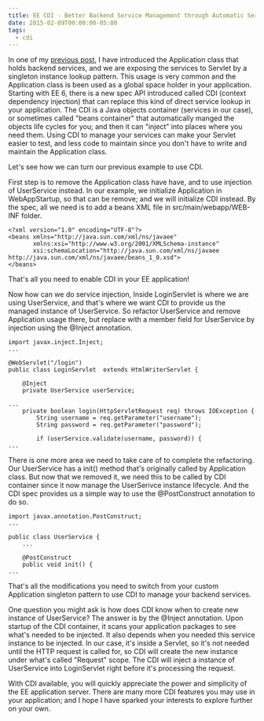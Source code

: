 ```yaml
---
title: EE CDI - Better Backend Service Management through Automatic Service Injection
date: 2015-02-09T00:00:00-05:00
tags:
  - cdi
---
```

In one of my [previous post](https://zemian.github.io/2015/01/ee-servlet-3-how-to-setup-backend.html), I have introduced the Application class that holds backend services, and we are exposing the services to Servlet by a singleton instance lookup pattern. This usage is very common and the Application class is been used as a global space holder in your application. Starting with EE 6, there is a new spec API introduced called CDI (context dependency injection) that can replace this kind of direct service lookup in your application. The CDI is a Java objects container (services in our case), or sometimes
 called "beans container" that automatically manged the objects life 
cycles for you; and then it can "inject" into places where you need 
them. Using CDI to manage your services can make your Servlet easier to test, and less code to maintain since you don't have to write and maintain the Application class. 

Let's see how we can turn our previous example to use CDI.

First step is to remove the Application class have have, and to use injection of UserService instead. In our example, we initialize Application in WebAppStartup, so that can be remove; and we will initialize CDI instead. By the spec, all we need is to add a beans XML file in src/main/webapp/WEB-INF folder.
```
<?xml version="1.0" encoding="UTF-8"?>
<beans xmlns="http://java.sun.com/xml/ns/javaee"
       xmlns:xsi="http://www.w3.org/2001/XMLSchema-instance"
       xsi:schemaLocation="http://java.sun.com/xml/ns/javaee http://java.sun.com/xml/ns/javaee/beans_1_0.xsd">
</beans>
```
That's all you need to enable CDI in your EE application!

Now how can we do service injection, Inside LoginServlet is where we are using UserService, and that's where we want CDI to provide us the managed instance of UserService. So refactor UserService and remove Application usage there, but replace with a member field for UserService by injection using the @Inject annotation.
```
import javax.inject.Inject;
...

@WebServlet("/login")
public class LoginServlet  extends HtmlWriterServlet {
    
    @Inject
    private UserService userService;

...
    private boolean login(HttpServletRequest req) throws IOException {
        String username = req.getParameter("username");
        String password = req.getParameter("password");
        
        if (userService.validate(username, password)) {
... 
```
There is one more area we need to take care of to complete the refactoring. Our  UserService has a init() method that's originally called by Application class. But now that we removed it, we need this to be called by CDI container since it now manage the UserSerivce instance lifecycle. And the CDI spec provides us a simple way to use the @PostConstruct annotation to do so.
```
import javax.annotation.PostConstruct;
...

public class UserService {
    ...

    @PostConstruct
    public void init() {
...
```
That's all the modifications you need to switch from your custom Application singleton pattern to use CDI to manage your backend services.

One question you might ask is how does CDI know when to create new instance of UserService? The answer is by the @Inject annotation. Upon startup of the CDI container, it scans your application packages to see what's needed to be injected. It also depends when you needed this service instance to be injected. In our case, it's inside a Servlet, so it's not needed until the HTTP request is called for, so CDI will create the new instance under what's called "Request" scope. The CDI will inject a instance of UserService into LoginServlet right before it's processing the request.

With CDI available, you will quickly appreciate the power and simplicity of the EE application server. There are many more CDI features you may use in your application; and I hope I have sparked your interests to explore further on your own.
